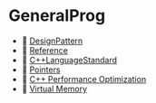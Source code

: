 # GeneralProg

- 📄 [DesignPattern](/generalProg/designPattern)
- 📄 [Reference](/generalProg/reference)
- 📄 [C++LanguageStandard](/generalProg/languageStandard)
- 📄 [Pointers](/generalProg/pointers)
- 📄 [C++ Performance Optimization](/generalProg/performanceOptimization)
- 📄 [Virtual Memory](/generalProg/virtualMemory)